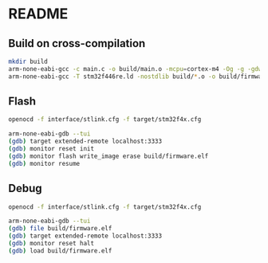 # README
## Build on cross-compilation
```bash
mkdir build
arm-none-eabi-gcc -c main.c -o build/main.o -mcpu=cortex-m4 -Og -g -gdwarf-2 -mthumb
arm-none-eabi-gcc -T stm32f446re.ld -nostdlib build/*.o -o build/firmware.elf
```

## Flash
```bash
openocd -f interface/stlink.cfg -f target/stm32f4x.cfg
```
```bash
arm-none-eabi-gdb --tui
(gdb) target extended-remote localhost:3333
(gdb) monitor reset init
(gdb) monitor flash write_image erase build/firmware.elf
(gdb) monitor resume
```

## Debug
```bash
openocd -f interface/stlink.cfg -f target/stm32f4x.cfg
```
```bash
arm-none-eabi-gdb --tui
(gdb) file build/firmware.elf
(gdb) target extended-remote localhost:3333
(gdb) monitor reset halt
(gdb) load build/firmware.elf
```